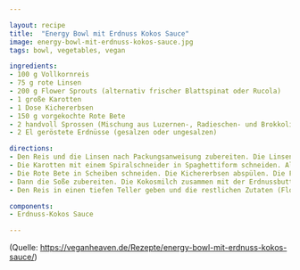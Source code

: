 ```yaml
---

layout: recipe
title:  "Energy Bowl mit Erdnuss Kokos Sauce"
image: energy-bowl-mit-erdnuss-kokos-sauce.jpg
tags: bowl, vegetables, vegan

ingredients:
- 100 g Vollkornreis
- 75 g rote Linsen
- 200 g Flower Sprouts (alternativ frischer Blattspinat oder Rucola)
- 1 große Karotten
- 1 Dose Kichererbsen
- 150 g vorgekochte Rote Bete
- 2 handvoll Sprossen (Mischung aus Luzernen-, Radieschen- und Brokkolisprossen)
- 2 El geröstete Erdnüsse (gesalzen oder ungesalzen)

directions:
- Den Reis und die Linsen nach Packungsanweisung zubereiten. Die Linsen statt in Salzwasser in Gemüsebrühe kochen.
- Die Karotten mit einem Spiralschneider in Spaghettiform schneiden. Alternativ kann man sie auch einfach grob raspeln.
- Die Rote Bete in Scheiben schneiden. Die Kichererbsen abspülen. Die Flower Sprouts kurz andünsten (circa 3-4 Minuten).
- Dann die Soße zubereiten. Die Kokosmilch zusammen mit der Erdnussbutter in eine Pfanne geben und gut verrühren. Mit Zitronensaft, Sojasauce, Chilflocken, Salz und Pfeffer würzen. Die Hälfte der gerösteten Erdnüsse zur Soße geben. Alles kurz aufkochen lassen.
- Den Reis in einen tiefen Teller geben und die restlichen Zutaten (Flower Sprouts, Rote Bete, Sprossen, Karotten, Kichererbsen und Linsen) um den Reis anordnen. Die Soße darüber geben und mit den restlichen Erdnüssen bestreuen.

components:
- Erdnuss-Kokos Sauce

---
```


(Quelle: https://veganheaven.de/Rezepte/energy-bowl-mit-erdnuss-kokos-sauce/)

